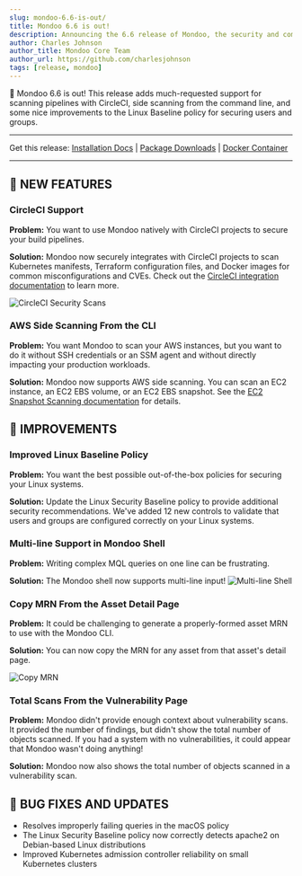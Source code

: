 ```yaml
---
slug: mondoo-6.6-is-out/
title: Mondoo 6.6 is out!
description: Announcing the 6.6 release of Mondoo, the security and compliance platform that prioritizes risks that matter most in your infrastructure.
author: Charles Johnson
author_title: Mondoo Core Team
author_url: https://github.com/charlesjohnson
tags: [release, mondoo]
---
```


🥳 Mondoo 6.6 is out! This release adds much-requested support for scanning pipelines with CircleCI, side scanning from the command line, and some nice improvements to the Linux Baseline policy for securing users and groups.

---

Get this release: [Installation Docs](/cnspec/) | [Package Downloads](https://releases.mondoo.com/mondoo/) | [Docker Container](https://hub.docker.com/r/mondoo/client)

---

## 🎉 NEW FEATURES

### CircleCI Support

**Problem:** You want to use Mondoo natively with CircleCI projects to secure your build pipelines.

**Solution:** Mondoo now securely integrates with CircleCI projects to scan Kubernetes manifests, Terraform configuration files, and Docker images for common misconfigurations and CVEs. Check out the [CircleCI integration documentation](/platform/infra/supply/cicd/circleci/) to learn more.

![CircleCI Security Scans](/img/releases/2022-07-12-mondoo-6.6-is-out/circleci.jpg)

### AWS Side Scanning From the CLI

**Problem:** You want Mondoo to scan your AWS instances, but you want to do it without SSH credentials or an SSM agent and without directly impacting your production workloads.

**Solution:** Mondoo now supports AWS side scanning. You can scan an EC2 instance, an EC2 EBS volume, or an EC2 EBS snapshot. See the [EC2 Snapshot Scanning documentation](/cnspec/cloud/aws/aws-ebs-snapshot-scan/) for details.

## 🧹 IMPROVEMENTS

### Improved Linux Baseline Policy

**Problem:** You want the best possible out-of-the-box policies for securing your Linux systems.

**Solution:** Update the Linux Security Baseline policy to provide additional security recommendations. We've added 12 new controls to validate that users and groups are configured correctly on your Linux systems.

### Multi-line Support in Mondoo Shell

**Problem:** Writing complex MQL queries on one line can be frustrating.

**Solution:** The Mondoo shell now supports multi-line input!
![Multi-line Shell](/img/releases/2022-07-12-mondoo-6.6-is-out/multi_line_shell.gif)

### Copy MRN From the Asset Detail Page

**Problem:** It could be challenging to generate a properly-formed asset MRN to use with the Mondoo CLI.

**Solution:** You can now copy the MRN for any asset from that asset's detail page.

![Copy MRN](/img/releases/2022-07-12-mondoo-6.6-is-out/copy_mrn.png)

### Total Scans From the Vulnerability Page

**Problem:** Mondoo didn't provide enough context about vulnerability scans. It provided the number of findings, but didn't show the total number of objects scanned. If you had a system with no vulnerabilities, it could appear that Mondoo wasn't doing anything!

**Solution:** Mondoo now also shows the total number of objects scanned in a vulnerability scan.

## 🐛 BUG FIXES AND UPDATES

- Resolves improperly failing queries in the macOS policy
- The Linux Security Baseline policy now correctly detects apache2 on Debian-based Linux distributions
- Improved Kubernetes admission controller reliability on small Kubernetes clusters

